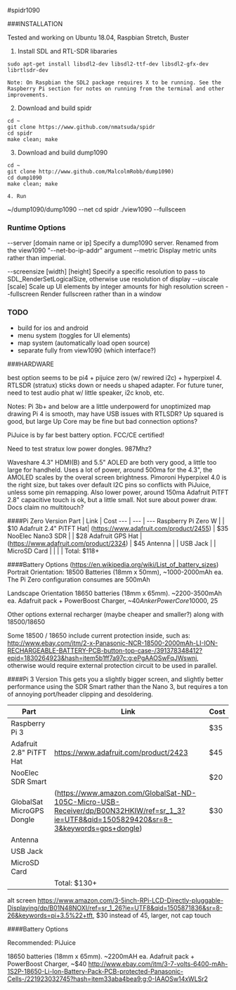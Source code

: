 #spidr1090


###INSTALLATION

Tested and working on Ubuntu 18.04, Raspbian Stretch, Buster

1. Install SDL and RTL-SDR libararies
```
sudo apt-get install libsdl2-dev libsdl2-ttf-dev libsdl2-gfx-dev librtlsdr-dev
```
	Note: On Raspbian the SDL2 package requires X to be running. See the Raspberry Pi section for notes on running from the terminal and other improvements.

2. Download and build spidr
```
cd ~
git clone https://www.github.com/nmatsuda/spidr
cd spidr
make clean; make
```

3. Download and build dump1090 
```
cd ~
git clone http://www.github.com/MalcolmRobb/dump1090)
cd dump1090
make clean; make

4. Run
```
~/dump1090/dump1090 --net
cd spidr
./view1090 --fullsceen

### Runtime Options

--server [domain name or ip]	Specify a dump1090 server. Renamed from the view1090 "--net-bo-ip-addr" argument
--metric						Display metric units rather than imperial.

--screensize [width] [height]	Specify a specific resolution to pass to SDL_RenderSetLogicalSize, otherwise use resolution of display
--uiscale [scale]				Scale up UI elements by integer amounts for high resolution screen
--fullscreen					Render fullscreen rather than in a window



### TODO
* build for ios and android
* menu system (toggles for UI elements)
* map system (automatically load open source)
* separate fully from view1090 (which interface?)


###HARDWARE

best option seems to be pi4 + pijuice zero (w/ rewired  i2c) + hyperpixel 4. RTLSDR  (stratux) sticks down or needs u shaped adapter.
For future tuner, need to test audio phat w/ little speaker, i2c knob, etc.


Notes:
Pi 3b+ and below are a little underpowerd for unoptimized map drawing
Pi 4 is smooth, may have USB issues with RTLSDR?
Up squared is good, but large
Up Core may be fine but bad connection options?

PiJuice is by far best battery option. FCC/CE certified!

Need to test stratux low power dongles. 987Mhz?

Waveshare 4.3" HDMI(B) and 5.5" AOLED are both very good, a little too large for handheld. Uses a lot of power, around 500ma for the 4.3", the AMOLED scales by the overal screen brightness.
Pimoroni Hyperpixel 4.0 is the right size, but takes over default I2C pins so conflicts with PiJuice, unless some pin remapping. Also lower power, around 150ma
Adafruit PiTFT 2.8" capacitive touch is ok, but a little small. Not sure about power draw. Docs claim no multitouch?


####Pi Zero Version
Part | Link | Cost
--- | --- | ---
Raspberry Pi Zero W | | $10
Adafruit 2.4" PiTFT Hat| (https://www.adafruit.com/product/2455) | $35
NooElec Nano3 SDR | | $28
Adafruit GPS Hat | (https://www.adafruit.com/product/2324) | $45
Antenna | |
USB Jack | |
MicroSD Card | |
| | Total: $118+

####Battery Options
(https://en.wikipedia.org/wiki/List_of_battery_sizes)
Portrait Orientation:
18500 Batteries (18mm x 50mm), ~1000-2000mAh ea.
The Pi Zero configuration consumes are 500mAh

Landscape Orientation
18650 batteries (18mm x 65mm). ~2200-3500mAh ea. 
Adafruit pack + PowerBoost Charger, ~$40
Anker PowerCore 10000, ~$25

Other options
external recharger (maybe cheaper and smaller?) along with 18500/18650

Some 18500 / 18650 include current protection inside, such as:
http://www.ebay.com/itm/2-x-Panasonic-NCR-18500-2000mAh-LI-ION-RECHARGEABLE-BATTERY-PCB-button-top-case-/391378348412?epid=1830264923&hash=item5b1ff7a97c:g:ePgAAOSwFqJWswnj,
otherwise would require external protection circuit to be used in parallel. 



####Pi 3 Version
This gets you a slightly bigger screen, and slightly better performance using the SDR Smart rather than the Nano 3, but requires a ton of annoying port/header clipping and desoldering. 

Part | Link | Cost
--- | --- | ---
Raspberry Pi 3 | | $35
Adafruit 2.8" PiTFT Hat| https://www.adafruit.com/product/2423 | $45
NooElec SDR Smart | | $20
GlobalSat MicroGPS Dongle | (https://www.amazon.com/GlobalSat-ND-105C-Micro-USB-Receiver/dp/B00N32HKIW/ref=sr_1_3?ie=UTF8&qid=1505829420&sr=8-3&keywords=gps+dongle) | $30
Antenna | |
USB Jack | |
MicroSD Card | |
| | Total: $130+


alt screen https://www.amazon.com/3-5inch-RPi-LCD-Directly-pluggable-Displaying/dp/B01N48NOXI/ref=sr_1_26?ie=UTF8&qid=1505871836&sr=8-26&keywords=pi+3.5%22+tft, $30 instead of 45, larger, not cap touch

####Battery Options

Recommended: PiJuice


18650 batteries (18mm x 65mm). ~2200mAH ea. 
Adafruit pack + PowerBoost Charger, ~$40
http://www.ebay.com/itm/3-7-volts-6400-mAh-1S2P-18650-Li-Ion-Battery-Pack-PCB-protected-Panasonic-Cells-/221923032745?hash=item33aba4bea9:g:0-IAAOSw14xWLSr2
